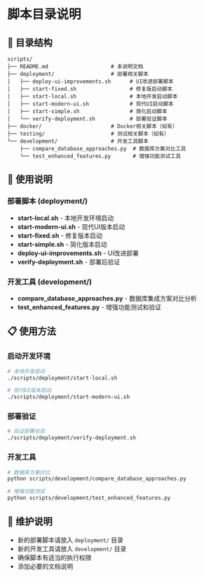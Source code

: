 # 脚本目录说明

## 📁 目录结构

```
scripts/
├── README.md                    # 本说明文档
├── deployment/                  # 部署相关脚本
│   ├── deploy-ui-improvements.sh      # UI改进部署脚本
│   ├── start-fixed.sh                 # 修复版启动脚本
│   ├── start-local.sh                 # 本地开发启动脚本
│   ├── start-modern-ui.sh             # 现代UI启动脚本
│   ├── start-simple.sh                # 简化启动脚本
│   └── verify-deployment.sh           # 部署验证脚本
├── docker/                      # Docker相关脚本（如有）
├── testing/                     # 测试相关脚本（如有）
└── development/                 # 开发工具脚本
    ├── compare_database_approaches.py  # 数据库方案对比工具
    └── test_enhanced_features.py       # 增强功能测试工具
```

## 🚀 使用说明

### 部署脚本 (deployment/)
- **start-local.sh** - 本地开发环境启动
- **start-modern-ui.sh** - 现代UI版本启动
- **start-fixed.sh** - 修复版本启动
- **start-simple.sh** - 简化版本启动
- **deploy-ui-improvements.sh** - UI改进部署
- **verify-deployment.sh** - 部署后验证

### 开发工具 (development/)
- **compare_database_approaches.py** - 数据库集成方案对比分析
- **test_enhanced_features.py** - 增强功能测试和验证

## 📋 使用方法

### 启动开发环境
```bash
# 本地开发启动
./scripts/deployment/start-local.sh

# 现代UI版本启动
./scripts/deployment/start-modern-ui.sh
```

### 部署验证
```bash
# 验证部署状态
./scripts/deployment/verify-deployment.sh
```

### 开发工具
```bash
# 数据库方案对比
python scripts/development/compare_database_approaches.py

# 增强功能测试
python scripts/development/test_enhanced_features.py
```

## 🔧 维护说明

- 新的部署脚本请放入 `deployment/` 目录
- 新的开发工具请放入 `development/` 目录
- 确保脚本有适当的执行权限
- 添加必要的文档说明

